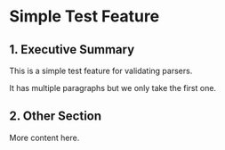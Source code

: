 # Simple Test Feature

## 1. Executive Summary

This is a simple test feature for validating parsers.

It has multiple paragraphs but we only take the first one.

## 2. Other Section

More content here.
